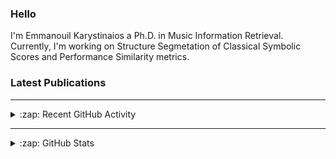 ### Hello

I'm Emmanouil Karystinaios a Ph.D. in Music Information Retrieval.
Currently, I'm working on Structure Segmetation of Classical Symbolic Scores and Performance Similarity metrics.


### Latest Publications

<!-- BLOG-POST-LIST:START -->
<!-- BLOG-POST-LIST:END -->


---

<details>
  <summary>:zap: Recent GitHub Activity</summary>
  
<!--START_SECTION:activity-->
1. 💪 Opened PR [#69](https://github.com/CPJKU/partitura/pull/69) in [CPJKU/partitura](https://github.com/CPJKU/partitura)
2. 🎉 Merged PR [#63](https://github.com/CPJKU/partitura/pull/63) in [CPJKU/partitura](https://github.com/CPJKU/partitura)
3. 🎉 Merged PR [#61](https://github.com/CPJKU/partitura/pull/61) in [CPJKU/partitura](https://github.com/CPJKU/partitura)
4. ❗️ Opened issue [#62](https://github.com/CPJKU/partitura/issues/62) in [CPJKU/partitura](https://github.com/CPJKU/partitura)
5. 💪 Opened PR [#61](https://github.com/CPJKU/partitura/pull/61) in [CPJKU/partitura](https://github.com/CPJKU/partitura)
<!--END_SECTION:activity-->

</details>

---

<details>
  <summary>:zap: GitHub Stats</summary>

  <img align="left" alt="melkisedeath's GitHub Stats" src="https://github-readme-stats.vercel.app/api?username=melkisedeath&show_icons=true&hide_border=true" />

</details>


<!--
**melkisedeath/melkisedeath** is a ✨ _special_ ✨ repository because its `README.md` (this file) appears on your GitHub profile.

Here are some ideas to get you started:

- 🔭 I’m currently working on ...
- 🌱 I’m currently learning ...
- 👯 I’m looking to collaborate on ...
- 🤔 I’m looking for help with ...
- 💬 Ask me about ...
- 📫 How to reach me: ...
- 😄 Pronouns: ...
- ⚡ Fun fact: ...
-->
